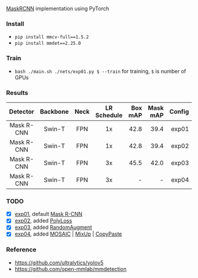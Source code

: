[MaskRCNN](https://arxiv.org/abs/1703.06870) implementation using PyTorch

### Install

* `pip install mmcv-full==1.5.2`
* `pip install mmdet==2.25.0`

### Train

* `bash ./main.sh ./nets/exp01.py $ --train` for training, `$` is number of GPUs

### Results

|  Detector  | Backbone | Neck | LR Schedule | Box mAP | Mask mAP | Config |
|:----------:|:--------:|:----:|:-----------:|--------:|---------:|-------:|
| Mask R-CNN |  Swin-T  | FPN  |     1x      |    42.8 |     39.4 |  exp01 |
| Mask R-CNN |  Swin-T  | FPN  |     1x      |    42.8 |     39.4 |  exp02 |
| Mask R-CNN |  Swin-T  | FPN  |     3x      |    45.5 |     42.0 |  exp03 |
| Mask R-CNN |  Swin-T  | FPN  |     3x      |       - |        - |  exp04 |

### TODO

* [x] [exp01](./nets/exp01.py), default [Mask R-CNN](https://arxiv.org/abs/1703.06870)
* [x] [exp02](./nets/exp02.py), added [PolyLoss](https://arxiv.org/abs/2204.12511)
* [x] [exp03](./nets/exp03.py), added [RandomAugment](https://arxiv.org/abs/1909.13719)
* [x] [exp04](./nets/exp04.py), added [MOSAIC](https://arxiv.org/abs/2004.10934)
  |  [MixUp](https://arxiv.org/abs/1710.09412) | [CopyPaste](https://arxiv.org/abs/2012.07177)

### Reference

* https://github.com/ultralytics/yolov5
* https://github.com/open-mmlab/mmdetection